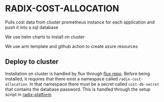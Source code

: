 # RADIX-COST-ALLOCATION

Pulls cost data from cluster prometheus instance for each application and push it into a sql database

We use helm charts to install on cluster

We use arm template and github action to create azure resources

## Deploy to cluster

Installation on cluster is handled by flux through [flux repo](https://github.com/equinor/radix-flux). Before being installed, it requires that there exist a namespace called `radix-cost-allocation`. In that namespace there must be a secret called `cost-db-secret` that contains the database password. This is handled through the setup script in [radix-platform](https://github.com/equinor/radix-platform)
